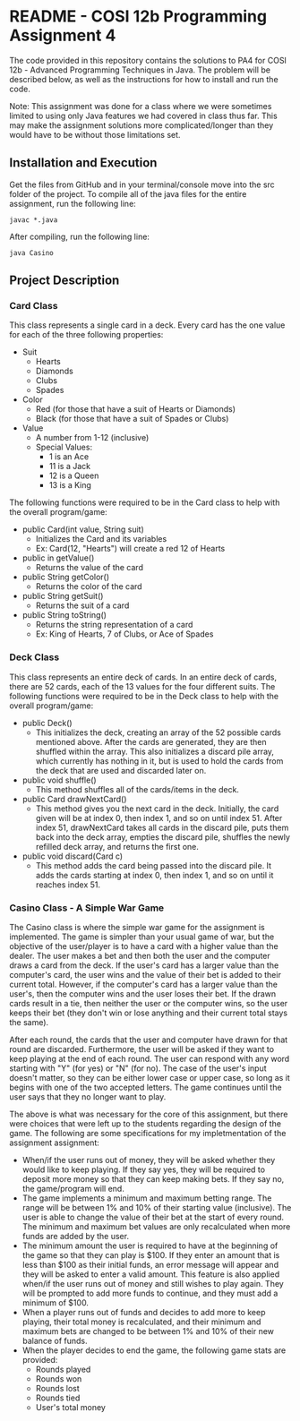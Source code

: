 # README - COSI 12b Programming Assignment 4

The code provided in this repository contains the solutions to PA4 for COSI 12b - Advanced Programming Techniques in Java. The problem will be described below, as well as the instructions for how to install and run the code. 

Note: This assignment was done for a class where we were sometimes limited to using only Java features we had covered in class thus far. This may make the assignment solutions more complicated/longer than they would have to be without those limitations set. 

## Installation and Execution 

Get the files from GitHub and in your terminal/console move into the src folder of the project. To compile all of the java files for the entire assignment, run the following line: 

``` javac *.java ```

After compiling, run the following line: 

``` java Casino ```

## Project Description 

### Card Class 

This class represents a single card in a deck. Every card has the one value for each of the three following properties: 

* Suit 
    * Hearts 
    * Diamonds 
    * Clubs 
    * Spades 
* Color 
    * Red (for those that have a suit of Hearts or Diamonds)
    * Black (for those that have a suit of Spades or Clubs)
* Value 
    * A number from 1-12 (inclusive)
    * Special Values: 
        * 1 is an Ace 
        * 11 is a Jack 
        * 12 is a Queen 
        * 13 is a King 

The following functions were required to be in the Card class to help with the overall program/game: 

* public Card(int value, String suit)
    * Initializes the Card and its variables 
    * Ex: Card(12, "Hearts") will create a red 12 of Hearts 
* public in getValue() 
    * Returns the value of the card 
* public String getColor() 
    * Returns the color of the card 
* public String getSuit() 
    * Returns the suit of a card 
* public String toString() 
    * Returns the string representation of a card 
    * Ex: King of Hearts, 7 of Clubs, or Ace of Spades 

### Deck Class 

This class represents an entire deck of cards. In an entire deck of cards, there are 52 cards, each of the 13 values for the four different suits. The following functions were required to be in the Deck class to help with the overall program/game:  

* public Deck() 
    * This initializes the deck, creating an array of the 52 possible cards mentioned above. After the cards are generated, they are then shuffled within the array. This also initializes a discard pile array, which currently has nothing in it, but is used to hold the cards from the deck that are used and discarded later on. 
* public void shuffle() 
    * This method shuffles all of the cards/items in the deck. 
* public Card drawNextCard() 
    * This method gives you the next card in the deck. Initially, the card given will be at index 0, then index 1, and so on until index 51. After index 51, drawNextCard takes all cards in the discard pile, puts them back into the deck array, empties the discard pile, shuffles the newly refilled deck array, and returns the first one. 
* public void discard(Card c) 
    * This method adds the card being passed into the discard pile. It adds the cards starting at index 0, then index 1, and so on until it reaches index 51. 

### Casino Class - A Simple War Game 

The Casino class is where the simple war game for the assignment is implemented. The game is simpler than your usual game of war, but the objective of the user/player is to have a card with a higher value than the dealer. The user makes a bet and then both the user and the computer draws a card from the deck. If the user's card has a larger value than the computer's card, the user wins and the value of their bet is added to their current total. However, if the computer's card has a larger value than the user's, then the computer wins and the user loses their bet. If the drawn cards result in a tie, then neither the user or the computer wins, so the user keeps their bet (they don't win or lose anything and their current total stays the same). 

After each round, the cards that the user and computer have drawn for that round are discarded. Furthermore, the user will be asked if they want to keep playing at the end of each round. The user can respond with any word starting with "Y" (for yes) or "N" (for no). The case of the user's input doesn't matter, so they can be either lower case or upper case, so long as it begins with one of the two accepted letters. The game continues until the user says that they no longer want to play. 

The above is what was necessary for the core of this assignment, but there were choices that were left up to the students regarding the design of the game. The following are some specifications for my impletmentation of the assignment assignment: 

* When/if the user runs out of money, they will be asked whether they would like to keep playing. If they say yes, they will be required to deposit more money so that they can keep making bets. If they say no, the game/program will end. 
* The game implements a minimum and maximum betting range. The range will be between 1% and 10% of their starting value (inclusive). The user is able to change the value of their bet at the start of every round. The minimum and maximum bet values are only recalculated when more funds are added by the user. 
* The minimum amount the user is required to have at the beginning of the game so that they can play is $100. If they enter an amount that is less than $100 as their initial funds, an error message will appear and they will be asked to enter a valid amount. This feature is also applied when/if the user runs out of money and still wishes to play again. They will be prompted to add more funds to continue, and they must add a minimum of $100. 
* When a player runs out of funds and decides to add more to keep playing, their total money is recalculated, and their minimum and maximum bets are changed to be between 1% and 10% of their new balance of funds. 
* When the player decides to end the game, the following game stats are provided: 
    * Rounds played 
    * Rounds won 
    * Rounds lost 
    * Rounds tied 
    * User's total money 